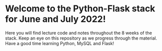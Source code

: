 # Welcome to the Python-Flask stack for June and July 2022!

Here you will find lecture code and notes throughout the 8 weeks of the stack.  Keep an eye on this repository as we progress through the material.  Have a good time learning Python, MySQL and Flask!